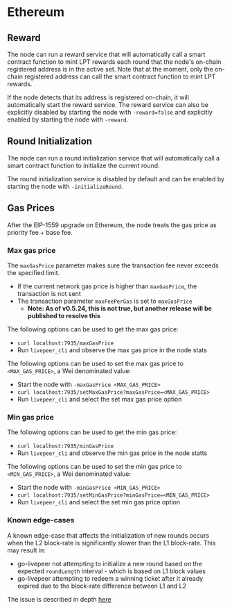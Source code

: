 # Ethereum

## Reward

The node can run a reward service that will automatically call a smart contract function to mint LPT rewards each round that the node's on-chain registered address is in the active set. Note that at the moment, only the on-chain registered address can call the smart contract function to mint LPT rewards.

If the node detects that its address is registered on-chain, it will automatically start the reward service. The reward service can also be explicitly disabled by starting the node with `-reward=false` and explicitly enabled by starting the node with `-reward`.

## Round Initialization

The node can run a round initialization service that will automatically call a smart contract function to initialize the current round.

The round initialization service is disabled by default and can be enabled by starting the node with `-initializeRound`.

## Gas Prices

After the EIP-1559 upgrade on Ethereum, the node treats the gas price as priority fee + base fee.

### Max gas price

The `maxGasPrice` parameter makes sure the transaction fee never exceeds the specified limit.
- If the current network gas price is higher than `maxGasPrice`, the transaction is not sent
- The transaction parameter `maxFeePerGas` is set to `maxGasPrice`
	- **Note: As of v0.5.24, this is not true, but another release will be published to resolve this**

The following options can be used to get the max gas price:

- `curl localhost:7935/maxGasPrice`
- Run `livepeer_cli` and observe the max gas price in the node stats

The following options can be used to set the max gas price to `<MAX_GAS_PRICE>`, a Wei denominated value:

- Start the node with `-maxGasPrice <MAX_GAS_PRICE>`
- `curl localhost:7935/setMaxGasPrice?maxGasPrice=<MAX_GAS_PRICE>`
- Run `livepeer_cli` and select the set max gas price option

### Min gas price

The following options can be used to get the min gas price:

- `curl localhost:7935/minGasPrice`
- Run `livepeer_cli` and observe the min gas price in the node statts

The following options can be used to set the min gas price to `<MIN_GAS_PRICE>`, a Wei denominated value:

- Start the node with `-minGasPrice <MIN_GAS_PRICE>`
- `curl localhost:7935/setMinGasPrice?minGasPrice=<MIN_GAS_PRICE>`
- Run `livepeer_cli` and select the set min gas price option

### Known edge-cases
A known edge-case that affects the initialization of new rounds occurs when the L2 block-rate is significantly slower than the L1 block-rate. This may result in:
- go-livepeer not attempting to initialize a new round based on the expected `roundLength` interval - which is based on L1 block values
- go-livepeer attempting to redeem a winning ticket after it already expired due to the block-rate difference between L1 and L2

The issue is described in depth [here](https://github.com/livepeer/internal-project-tracking/issues/383)